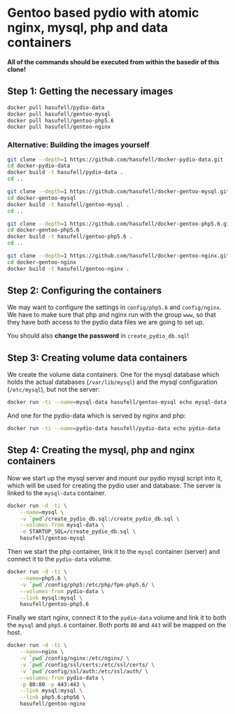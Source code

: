 # Gentoo based pydio with atomic nginx, mysql, php and data containers

__All of the commands should be executed from within the basedir
of this clone!__

## Step 1: Getting the necessary images

```sh
docker pull hasufell/pydio-data
docker pull hasufell/gentoo-mysql
docker pull hasufell/gentoo-php5.6
docker pull hasufell/gentoo-nginx
```

### Alternative: Building the images yourself

```sh
git clone --depth=1 https://github.com/hasufell/docker-pydio-data.git
cd docker-pydio-data
docker build -t hasufell/pydio-data .
cd ..

git clone --depth=1 https://github.com/hasufell/docker-gentoo-mysql.git
cd docker-gentoo-mysql
docker build -t hasufell/gentoo-mysql .
cd ..

git clone --depth=1 https://github.com/hasufell/docker-gentoo-php5.6.git
cd docker-gentoo-php5.6
docker build -t hasufell/gentoo-php5.6 .
cd ..

git clone --depth=1 https://github.com/hasufell/docker-gentoo-nginx.git
cd docker-gentoo-nginx
docker build -t hasufell/gentoo-nginx .
```

## Step 2: Configuring the containers

We may want to configure the settings in `config/php5.6` and `config/nginx`.
We have to make sure that php and nginx run with the group `www`, so that they
have both access to the pydio data files we are going to set up.

You should also __change the password__ in `create_pydio_db.sql`!

## Step 3: Creating volume data containers

We create the volume data containers. One for the mysql database which holds
the actual databases (`/var/lib/mysql`) and the mysql configuration (`/etc/mysql`), but not the server:
```sh
docker run -ti --name=mysql-data hasufell/gentoo-mysql echo mysql-data
```

And one for the pydio-data which is served by nginx and php:
```sh
docker run -ti --name=pydio-data hasufell/pydio-data echo pydio-data
```

## Step 4: Creating the mysql, php and nginx containers

Now we start up the mysql server and mount our pydio mysql script into it,
which will be used for creating the pydio user and database. The server is linked
to the `mysql-data` container.
```sh
docker run -d -ti \
	--name=mysql \
	-v `pwd`/create_pydio_db.sql:/create_pydio_db.sql \
	--volumes-from mysql-data \
	-e STARTUP_SQL=/create_pydio_db.sql \
	hasufell/gentoo-mysql
```

Then we start the php container, link it to the `mysql` container (server)
and connect it to the `pydio-data` volume.
```sh
docker run -d -ti \
	--name=php5.6 \
	-v `pwd`/config/php5:/etc/php/fpm-php5.6/ \
	--volumes-from pydio-data \
	--link mysql:mysql \
	hasufell/gentoo-php5.6
```

Finally we start nginx, connect it to the `pydio-data` volume and link it to
both the `mysql` and `php5.6` container. Both ports `80` and `443` will be
mapped on the host.
```sh
docker run -d -ti \
	--name=nginx \
	-v `pwd`/config/nginx:/etc/nginx/ \
	-v `pwd`/config/ssl/certs:/etc/ssl/certs/ \
	-v `pwd`/config/ssl/auth:/etc/ssl/auth/ \
	--volumes-from pydio-data \
	-p 80:80 -p 443:443 \
	--link mysql:mysql \
	--link php5.6:php56 \
	hasufell/gentoo-nginx
```


